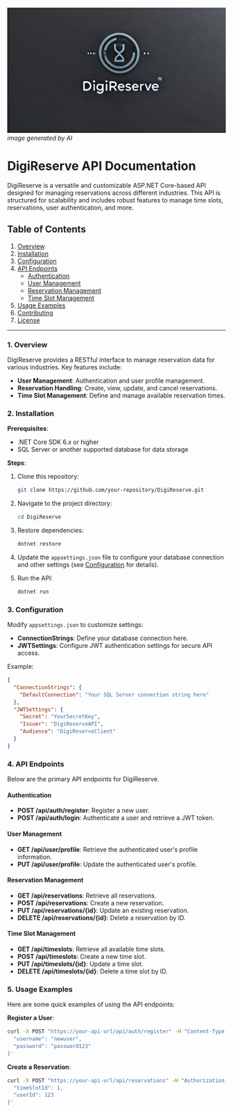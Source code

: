 ![DigiReserve](https://github.com/SamoProgrammer/DigiReserve/blob/master/DigiReserve.webp)
<em>image generated by AI</em>

# DigiReserve API Documentation

DigiReserve is a versatile and customizable ASP.NET Core-based API designed for managing reservations across different industries. This API is structured for scalability and includes robust features to manage time slots, reservations, user authentication, and more.

## Table of Contents
1. [Overview](#overview)
2. [Installation](#installation)
3. [Configuration](#configuration)
4. [API Endpoints](#api-endpoints)
   - [Authentication](#authentication)
   - [User Management](#user-management)
   - [Reservation Management](#reservation-management)
   - [Time Slot Management](#time-slot-management)
5. [Usage Examples](#usage-examples)
6. [Contributing](#contributing)
7. [License](#license)

---

### 1. Overview <a name="overview"></a>
DigiReserve provides a RESTful interface to manage reservation data for various industries. Key features include:
- **User Management**: Authentication and user profile management.
- **Reservation Handling**: Create, view, update, and cancel reservations.
- **Time Slot Management**: Define and manage available reservation times.
  
### 2. Installation <a name="installation"></a>
**Prerequisites**:
- .NET Core SDK 6.x or higher
- SQL Server or another supported database for data storage

**Steps**:
1. Clone this repository:
   ```bash
   git clone https://github.com/your-repository/DigiReserve.git
   ```
2. Navigate to the project directory:
   ```bash
   cd DigiReserve
   ```
3. Restore dependencies:
   ```bash
   dotnet restore
   ```
4. Update the `appsettings.json` file to configure your database connection and other settings (see [Configuration](#configuration) for details).

5. Run the API:
   ```bash
   dotnet run
   ```

### 3. Configuration <a name="configuration"></a>
Modify `appsettings.json` to customize settings:
- **ConnectionStrings**: Define your database connection here.
- **JWTSettings**: Configure JWT authentication settings for secure API access.

Example:
```json
{
  "ConnectionStrings": {
    "DefaultConnection": "Your SQL Server connection string here"
  },
  "JWTSettings": {
    "Secret": "YourSecretKey",
    "Issuer": "DigiReserveAPI",
    "Audience": "DigiReserveClient"
  }
}
```

### 4. API Endpoints <a name="api-endpoints"></a>
Below are the primary API endpoints for DigiReserve.

#### Authentication <a name="authentication"></a>
- **POST /api/auth/register**: Register a new user.
- **POST /api/auth/login**: Authenticate a user and retrieve a JWT token.

#### User Management <a name="user-management"></a>
- **GET /api/user/profile**: Retrieve the authenticated user's profile information.
- **PUT /api/user/profile**: Update the authenticated user's profile.

#### Reservation Management <a name="reservation-management"></a>
- **GET /api/reservations**: Retrieve all reservations.
- **POST /api/reservations**: Create a new reservation.
- **PUT /api/reservations/{id}**: Update an existing reservation.
- **DELETE /api/reservations/{id}**: Delete a reservation by ID.

#### Time Slot Management <a name="time-slot-management"></a>
- **GET /api/timeslots**: Retrieve all available time slots.
- **POST /api/timeslots**: Create a new time slot.
- **PUT /api/timeslots/{id}**: Update a time slot.
- **DELETE /api/timeslots/{id}**: Delete a time slot by ID.

### 5. Usage Examples <a name="usage-examples"></a>
Here are some quick examples of using the API endpoints:

**Register a User**:
```bash
curl -X POST "https://your-api-url/api/auth/register" -H "Content-Type: application/json" -d '{
  "username": "newuser",
  "password": "password123"
}'
```

**Create a Reservation**:
```bash
curl -X POST "https://your-api-url/api/reservations" -H "Authorization: Bearer <token>" -H "Content-Type: application/json" -d '{
  "timeSlotId": 1,
  "userId": 123
}'
```